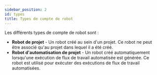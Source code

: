 ```yaml
---
sidebar_position: 2
id: types
title: Types de compte de robot
---
```


Les différents types de compte de robot sont :

- **Robot de projet** - Un robot créé au sein d'un projet. Ce robot ne peut être associé qu'au projet dans lequel il a été créé.
- **Robot d'automatisation de projet** - Un robot créé automatiquement lorsqu'une exécution de flux de travail automatisée est générée. Ce robot est utilisé pour exécuter des exécutions de flux de travail automatisées.
